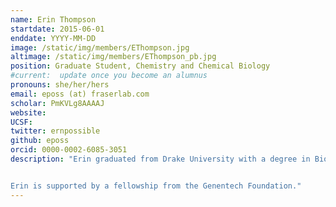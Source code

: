 ```yaml
---
name: Erin Thompson
startdate: 2015-06-01
enddate: YYYY-MM-DD
image: /static/img/members/EThompson.jpg
altimage: /static/img/members/EThompson_pb.jpg
position: Graduate Student, Chemistry and Chemical Biology
#current:  update once you become an alumnus
pronouns: she/her/hers
email: eposs (at) fraserlab.com
scholar: PmKVLg8AAAAJ
website:
UCSF:
twitter: ernpossible
github: eposs
orcid: 0000-0002-6085-3051
description: "Erin graduated from Drake University with a degree in Biochemistry and Chemistry.  As an undergraduate, Erin worked in several labs ranging from exercise physiology to biophysics. In her free time, she enjoys running, hiking, and exploring San Francisco.


Erin is supported by a fellowship from the Genentech Foundation."
---
```

